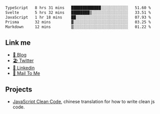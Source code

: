 <!--START_SECTION:waka-->

```txt
TypeScript   8 hrs 31 mins   █████████████░░░░░░░░░░░░   51.60 %
Svelte       5 hrs 32 mins   ████████▒░░░░░░░░░░░░░░░░   33.51 %
JavaScript   1 hr 18 mins    ██░░░░░░░░░░░░░░░░░░░░░░░   07.93 %
Prisma       32 mins         ▓░░░░░░░░░░░░░░░░░░░░░░░░   03.25 %
Markdown     12 mins         ▒░░░░░░░░░░░░░░░░░░░░░░░░   01.22 %
```

<!--END_SECTION:waka-->

## Link me

- [📕 Blog](https://chris-yu.vercel.app/)
- [🏖️ Twitter](https://twitter.com/yuetong3yu)
- [🧳 Linkedin](https://www.linkedin.com/in/yuetong3yu)
- [📧 Mail To Me](mailto:yuetong3yu@gmail.com)


## Projects 

- [JavaScript Clean Code](https://js-clean-code-cn.vercel.app/), chinese translation for how to write clean js code.
